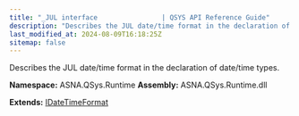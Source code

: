 ```yaml
---
title: "_JUL interface                | QSYS API Reference Guide"
description: "Describes the JUL date/time format in the declaration of date/time types. "
last_modified_at: 2024-08-09T16:18:25Z
sitemap: false
---
```


Describes the JUL date/time format in the declaration of date/time types.

**Namespace:** ASNA.QSys.Runtime
**Assembly:** ASNA.QSys.Runtime.dll

**Extends:** [IDateTimeFormat](/reference/runtime/qsys-runtime/i-date-time-format.html)
<br>
<br>
